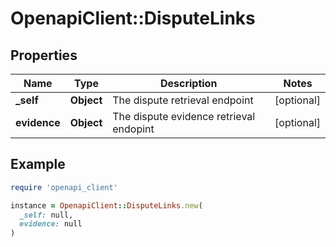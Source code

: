 # OpenapiClient::DisputeLinks

## Properties

| Name | Type | Description | Notes |
| ---- | ---- | ----------- | ----- |
| **_self** | **Object** | The dispute retrieval endpoint | [optional] |
| **evidence** | **Object** | The dispute evidence retrieval endopint | [optional] |

## Example

```ruby
require 'openapi_client'

instance = OpenapiClient::DisputeLinks.new(
  _self: null,
  evidence: null
)
```

